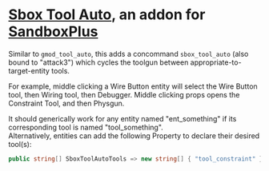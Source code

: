 # [Sbox Tool Auto](https://asset.party/wiremod/sbox_tool_auto), an addon for [SandboxPlus](https://github.com/Nebual/sandbox-plus)

Similar to `gmod_tool_auto`, this adds a concommand `sbox_tool_auto` (also bound to "attack3") which cycles the toolgun between appropriate-to-target-entity tools.

For example, middle clicking a Wire Button entity will select the Wire Button tool, then Wiring tool, then Debugger. Middle clicking props opens the Constraint Tool, and then Physgun.

It should generically work for any entity named "ent_something" if its corresponding tool is named "tool_something".  
Alternatively, entities can add the following Property to declare their desired tool(s):

```csharp
public string[] SboxToolAutoTools => new string[] { "tool_constraint" };
```
